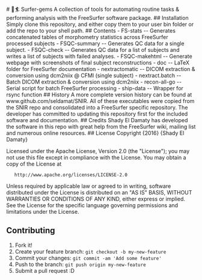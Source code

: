 <snippet>
  <content>
# 💎🏄 Surfer-gems 
A collection of tools for automating routine tasks &amp; performing analysis with the FreeSurfer software package.
## Installation
Simply clone this repository, and either copy them to your user bin folder or add the repo to your shell path.
## Contents
- FS-stats       -- Generates concatenated tables of morphometry statistics across FreeSurfer processed subjects
- FSQC-summary   -- Generates QC data for a single subject.
- FSQC-check     -- Generates QC data for a list of subjects and writes a list of subjects with failed analyses.  
- FSQC-makehtml  -- Generate webpage with screenshots of final subject reconstructions
- doc            -- LaTeX folder for FreeSurfer documentation
- nextractomatic -- DICOM extraction & conversion using dcm2niix @ CFMI (single subject)
- nextract.batch -- Batch DICOM extraction & conversion using dcm2niix
- recon-all-go   -- Serial script for batch FreeSurfer processing
- ship-data      -- Wrapper for rsync function
## History
A more complete version history can be found at www.github.com/seldamat/SNIR.  All of these executables were copied from the SNIR repo and consolidated into a FreeSurfer specific repository.  The developer has committed to updating this repository first for the included software and documentation.
## Credits
Shady El Damaty has developed the software in this repo with great help from the FreeSurfer wiki, mailing list and numerous online resources.
## License
   Copyright {2016} {Shady El Damaty}

   Licensed under the Apache License, Version 2.0 (the "License");
   you may not use this file except in compliance with the License.
   You may obtain a copy of the License at

       http://www.apache.org/licenses/LICENSE-2.0

   Unless required by applicable law or agreed to in writing, software
   distributed under the License is distributed on an "AS IS" BASIS,
   WITHOUT WARRANTIES OR CONDITIONS OF ANY KIND, either express or implied.
   See the License for the specific language governing permissions and
   limitations under the License.
## Contributing
1. Fork it!
2. Create your feature branch: `git checkout -b my-new-feature`
3. Commit your changes: `git commit -am 'Add some feature'`
4. Push to the branch: `git push origin my-new-feature`
5. Submit a pull request :D
</content>
</snippet>
